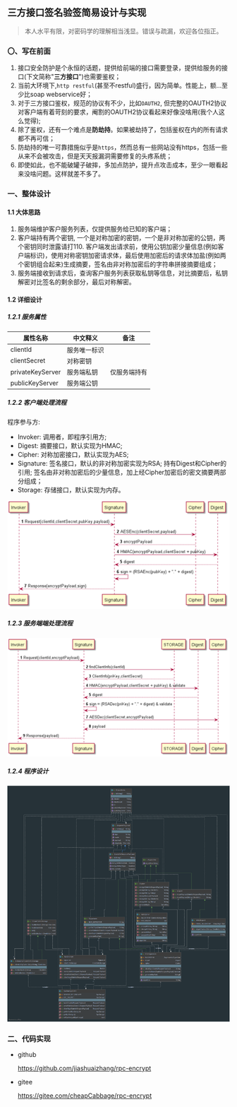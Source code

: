 ## 三方接口签名验签简易设计与实现

> 本人水平有限，对密码学的理解相当浅显。错误与疏漏，欢迎各位指正。

### 〇、写在前面

1. 接口安全防护是个永恒的话题，提供给前端的接口需要登录，提供给服务的接口(下文简称"**三方接口**")也需要鉴权；
2. 当前大环境下,`http restful`(甚至不restful)盛行，因为简单。性能上，额...至少比soap webservice好；
3. 对于三方接口鉴权，规范的协议有不少，比如`OAUTH2`, 但完整的OAUTH2协议对客户端有着苛刻的要求，阉割的OAUTH2协议看起来好像没啥用(我个人这么觉得);
4. 除了鉴权，还有一个难点是**防劫持**。如果被劫持了，包括鉴权在内的所有请求都不再可信；
5. 防劫持的唯一可靠措施似乎是`https`，然而总有一些网站没有https，包括一些从来不会被攻击，但是天天报漏洞需要修复的头疼系统；
6. 即使如此，也不能破罐子破摔，多加点防护，提升点攻击成本，至少一眼看起来没啥问题。这样就差不多了。

### 一、整体设计

#### 1.1 大体思路

1. 服务端维护客户服务列表，仅提供服务给已知的客户端；
2. 客户端持有两个密钥, 一个是对称加密的密钥，一个是非对称加密的公钥，两个密钥同时泄露请打110. 客户端发出请求前，使用公钥加密少量信息(例如客户端标识)，使用对称密钥加密请求体，最后使用加密后的请求体加盐(例如两个密钥组合起来)生成摘要，签名由非对称加密后的字符串拼接摘要组成；
3. 服务端接收到请求后，查询客户服务列表获取私钥等信息，对比摘要后，私钥解密对比签名的剩余部分，最后对称解密。

#### 1.2 详细设计 

##### 1.2.1 服务属性

| 属性名称         | 中文释义     | 备注         |
| ---------------- | ------------ | ------------ |
| clientId         | 服务唯一标识 |              |
| clientSecret     | 对称密钥     |              |
| privateKeyServer | 服务端私钥   | 仅服务端持有 |
| publicKeyServer  | 服务端公钥   |              |

##### 1.2.2 客户端处理流程

程序参与方:
- Invoker: 调用者，即程序引用方;
- Digest: 摘要接口，默认实现为HMAC;
- Cipher: 对称加密接口，默认实现为AES;
- Signature: 签名接口，默认的非对称加密实现为RSA; 持有Digest和Cipher的引用; 签名由非对称加密后的少量信息，加上经Cipher加密后的密文摘要两部分组成；
- Storage: 存储接口，默认实现为内存。

![client_sign](src/test/java/resources/client_sign.png)

##### 1.2.3 服务端端处理流程

![server_validate](src/test/java/resources/server_validate.png)

##### 1.2.4 程序设计
![UML](src/test/java/resources/UML.png)

### 二、代码实现

- github

  https://github.com/jiashuaizhang/rpc-encrypt

- gitee

  https://gitee.com/cheapCabbage/rpc-encrypt
